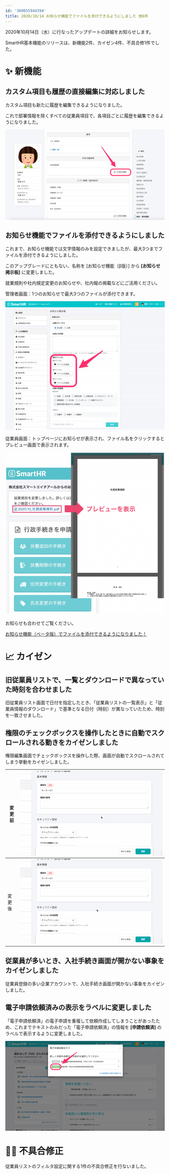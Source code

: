 ```yaml
---
id: '360055944394'
title: 2020/10/14 お知らせ機能でファイルを添付できるようにしました 他6件
---
```

2020年10月14日（水）に行なったアップデートの詳細をお知らせします。

SmartHR基本機能のリリースは、新機能2件、カイゼン4件、不具合修1件でした。

# ✨ 新機能

## カスタム項目も履歴の直接編集に対応しました

カスタム項目も新たに履歴を編集できるようになりました。

これで部署情報を除くすべての従業員項目で、各項目ごとに履歴を編集できるようになりました。

![__________2020-10-15_11_30_07.png](./__________2020-10-15_11_30_07.png)

## お知らせ機能でファイルを添付できるようにしました

これまで、お知らせ機能では文字情報のみを設定できましたが、最大3つまでファイルを添付できるようにしました。

このアップグレードにともない、名称を \[お知らせ機能（β版）\] から **\[お知らせ掲示板\]** に変更しました。

就業規則や社内規定変更のお知らせや、社内報の掲載などにご活用ください。

管理者画面：1つのお知らせで最大3つのファイルが添付できます。

![__________2020-10-15_11_59_05.png](./__________2020-10-15_11_59_05.png)

従業員画面：トップページにお知らせが表示され、ファイル名をクリックするとプレビュー画面で表示されます。

![a79c35894471a08802939908675eb63d-789x800.png](./a79c35894471a08802939908675eb63d-789x800.png)

お知らせも合わせてご覧ください。

[お知らせ機能（ベータ版）でファイルを添付できるようになりました！](https://smarthr.jp/update/21174)

# 📈 カイゼン

## 旧従業員リストで、一覧とダウンロードで異なっていた時刻を合わせました

旧従業員リスト画面で日付を指定したとき、「従業員リストの一覧表示」と「従業員情報のダウンロード」で基準となる日付（時刻）が異なっていたため、時刻を一致させました。

## 権限のチェックボックスを操作したときに自動でスクロールされる動きをカイゼンしました

権限編集画面でチェックボックスを操作した際、画面が自動でスクロールされてしまう挙動をカイゼンしました。

| 変更前 |   ![ezgif-2-1ca26b8b9df4.gif](./ezgif-2-1ca26b8b9df4.gif)   |
| --- | --- |
| 変更後 | ![ezgif-2-7fcf11a6a6b5.gif](./ezgif-2-7fcf11a6a6b5.gif) |

## 従業員が多いとき、入社手続き画面が開かない事象をカイゼンしました

従業員登録の多い企業アカウントで、入社手続き画面が開かない事象をカイゼンしました。

## 電子申請依頼済みの表示をラベルに変更しました

「電子申請依頼済」の電子申請を重複して依頼作成してしまうことがあったため、これまでテキストのみだった「電子申請依頼済」の情報を **\[申請依頼済\]** のラベルで表示するように変更しました。

![__________2020-10-15_13_02_07.png](./__________2020-10-15_13_02_07.png)

# 👨‍⚕️ 不具合修正

従業員リストのフィルタ設定に関する1件の不具合修正を行ないました。
